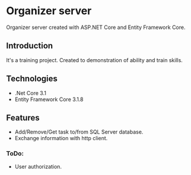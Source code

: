 # Organizer server

Organizer server created with ASP.NET Core and Entity Framework Core.

## Introduction

It's a training project. Created to demonstration of ability and train skills.

## Technologies

* .Net Core 3.1
* Entity Framework Core 3.1.8

## Features

* Add/Remove/Get task to/from SQL Server database.
* Exchange information with http client.

### ToDo:

* User authorization.
